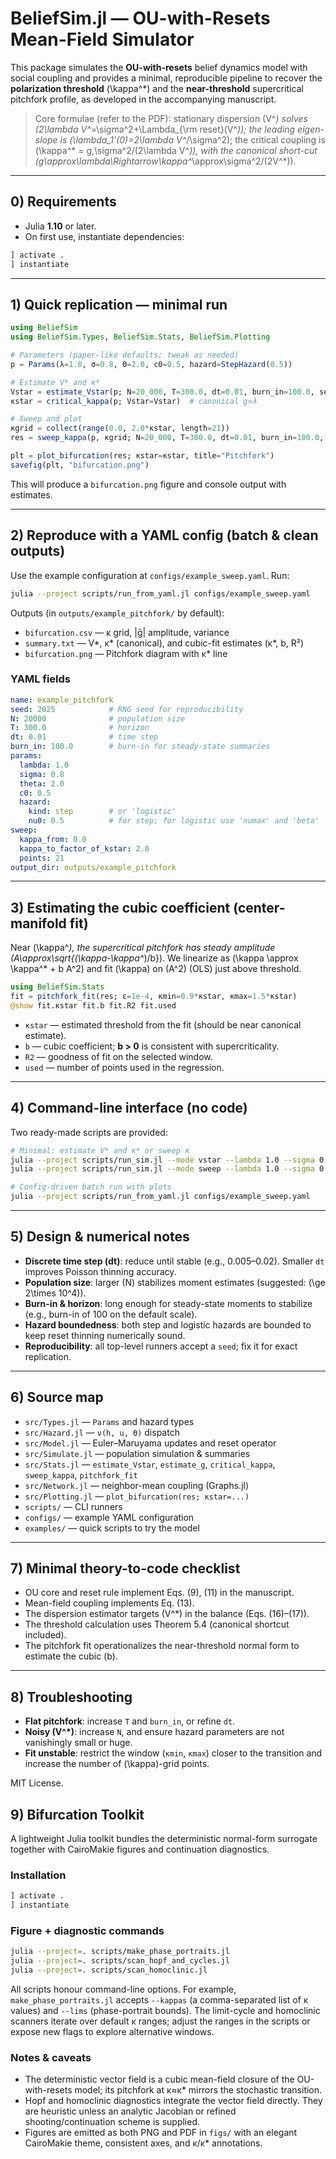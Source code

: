 # BeliefSim.jl — OU-with-Resets Mean-Field Simulator

This package simulates the **OU-with-resets** belief dynamics model with social coupling and provides
a minimal, reproducible pipeline to recover the **polarization threshold** \(\kappa^\*\) and the
**near-threshold** supercritical pitchfork profile, as developed in the accompanying manuscript.

> Core formulae (refer to the PDF): stationary dispersion \(V^*\) solves \(2\lambda V^*=\sigma^2+\Lambda_{\rm reset}(V^*)\);
> the leading eigen-slope is \(\lambda_1'(0)=2\lambda V^*/\sigma^2\); the critical coupling is
> \(\kappa^* = g\,\sigma^2/(2\lambda V^*)\), with the canonical short-cut \(g\approx\lambda\Rightarrow\kappa^*\approx\sigma^2/(2V^*)\).

---

## 0) Requirements

- Julia **1.10** or later.
- On first use, instantiate dependencies:

```julia
] activate .
] instantiate
```

---

## 1) Quick replication — minimal run

```julia
using BeliefSim
using BeliefSim.Types, BeliefSim.Stats, BeliefSim.Plotting

# Parameters (paper-like defaults; tweak as needed)
p = Params(λ=1.0, σ=0.8, Θ=2.0, c0=0.5, hazard=StepHazard(0.5))

# Estimate V* and κ*
Vstar = estimate_Vstar(p; N=20_000, T=300.0, dt=0.01, burn_in=100.0, seed=123)
κstar = critical_kappa(p; Vstar=Vstar)  # canonical g≈λ

# Sweep and plot
κgrid = collect(range(0.0, 2.0*κstar, length=21))
res = sweep_kappa(p, κgrid; N=20_000, T=300.0, dt=0.01, burn_in=100.0, seed=42)

plt = plot_bifurcation(res; κstar=κstar, title="Pitchfork")
savefig(plt, "bifurcation.png")
```

This will produce a `bifurcation.png` figure and console output with estimates.

---

## 2) Reproduce with a YAML config (batch & clean outputs)

Use the example configuration at `configs/example_sweep.yaml`. Run:

```bash
julia --project scripts/run_from_yaml.jl configs/example_sweep.yaml
```

Outputs (in `outputs/example_pitchfork/` by default):
- `bifurcation.csv` — κ grid, |ḡ| amplitude, variance
- `summary.txt` — V*, κ* (canonical), and cubic-fit estimates (κ*, b, R²)
- `bifurcation.png` — Pitchfork diagram with κ* line

### YAML fields

```yaml
name: example_pitchfork
seed: 2025            # RNG seed for reproducibility
N: 20000              # population size
T: 300.0              # horizon
dt: 0.01              # time step
burn_in: 100.0        # burn-in for steady-state summaries
params:
  lambda: 1.0
  sigma: 0.8
  theta: 2.0
  c0: 0.5
  hazard:
    kind: step        # or 'logistic'
    nu0: 0.5          # for step; for logistic use 'numax' and 'beta'
sweep:
  kappa_from: 0.0
  kappa_to_factor_of_kstar: 2.0
  points: 21
output_dir: outputs/example_pitchfork
```

---

## 3) Estimating the cubic coefficient (center-manifold fit)

Near \(\kappa^*\), the supercritical pitchfork has steady amplitude \(A\approx\sqrt{(\kappa-\kappa^*)/b}\).
We linearize as \(\kappa \approx \kappa^* + b A^2\) and fit \(\kappa\) on \(A^2\) (OLS) just above
threshold.

```julia
using BeliefSim.Stats
fit = pitchfork_fit(res; ε=1e-4, κmin=0.9*κstar, κmax=1.5*κstar)
@show fit.κstar fit.b fit.R2 fit.used
```

- `κstar` — estimated threshold from the fit (should be near canonical estimate).
- `b` — cubic coefficient; **b > 0** is consistent with supercriticality.
- `R2` — goodness of fit on the selected window.
- `used` — number of points used in the regression.

---

## 4) Command-line interface (no code)

Two ready-made scripts are provided:

```bash
# Minimal: estimate V* and κ* or sweep κ
julia --project scripts/run_sim.jl --mode vstar --lambda 1.0 --sigma 0.8 --theta 2.0 --c0 0.5 --nu0 0.5
julia --project scripts/run_sim.jl --mode sweep --lambda 1.0 --sigma 0.8 --theta 2.0 --c0 0.5 --nu0 0.5

# Config-driven batch run with plots
julia --project scripts/run_from_yaml.jl configs/example_sweep.yaml
```

---

## 5) Design & numerical notes

- **Discrete time step \(dt\)**: reduce until stable (e.g., 0.005–0.02). Smaller `dt` improves Poisson thinning accuracy.
- **Population size**: larger \(N\) stabilizes moment estimates (suggested: \(\ge 2\times 10^4\)).
- **Burn-in & horizon**: long enough for steady-state moments to stabilize (e.g., burn-in of 100 on the default scale).
- **Hazard boundedness**: both step and logistic hazards are bounded to keep reset thinning numerically sound.
- **Reproducibility**: all top-level runners accept a `seed`; fix it for exact replication.

---

## 6) Source map

- `src/Types.jl` — `Params` and hazard types
- `src/Hazard.jl` — `ν(h, u, Θ)` dispatch
- `src/Model.jl` — Euler–Maruyama updates and reset operator
- `src/Simulate.jl` — population simulation & summaries
- `src/Stats.jl` — `estimate_Vstar`, `estimate_g`, `critical_kappa`, `sweep_kappa`, `pitchfork_fit`
- `src/Network.jl` — neighbor-mean coupling (Graphs.jl)
- `src/Plotting.jl` — `plot_bifurcation(res; κstar=...)`
- `scripts/` — CLI runners
- `configs/` — example YAML configuration
- `examples/` — quick scripts to try the model

---

## 7) Minimal theory-to-code checklist

- OU core and reset rule implement Eqs. (9), (11) in the manuscript.
- Mean-field coupling implements Eq. (13).
- The dispersion estimator targets \(V^*\) in the balance (Eqs. (16)–(17)).
- The threshold calculation uses Theorem 5.4 (canonical shortcut included).
- The pitchfork fit operationalizes the near-threshold normal form to estimate the cubic \(b\).

---

## 8) Troubleshooting

- **Flat pitchfork**: increase `T` and `burn_in`, or refine `dt`.
- **Noisy \(V^*\)**: increase `N`, and ensure hazard parameters are not vanishingly small or huge.
- **Fit unstable**: restrict the window (`κmin`, `κmax`) closer to the transition and increase the number of \(\kappa\)-grid points.

MIT License.

## 9) Bifurcation Toolkit

A lightweight Julia toolkit bundles the deterministic normal-form surrogate together with
CairoMakie figures and continuation diagnostics.

### Installation

```julia
] activate .
] instantiate
```

### Figure + diagnostic commands

```bash
julia --project=. scripts/make_phase_portraits.jl
julia --project=. scripts/scan_hopf_and_cycles.jl
julia --project=. scripts/scan_homoclinic.jl
```

All scripts honour command-line options. For example, `make_phase_portraits.jl` accepts `--kappas`
(a comma-separated list of κ values) and `--lims` (phase-portrait bounds). The limit-cycle and
homoclinic scanners iterate over default κ ranges; adjust the ranges in the scripts or expose new
flags to explore alternative windows.

### Notes & caveats

- The deterministic vector field is a cubic mean-field closure of the OU-with-resets model; its
  pitchfork at κ≈κ* mirrors the stochastic transition.
- Hopf and homoclinic diagnostics integrate the vector field directly. They are heuristic unless an
  analytic Jacobian or refined shooting/continuation scheme is supplied.
- Figures are emitted as both PNG and PDF in `figs/` with an elegant CairoMakie theme, consistent
  axes, and κ/κ* annotations.
